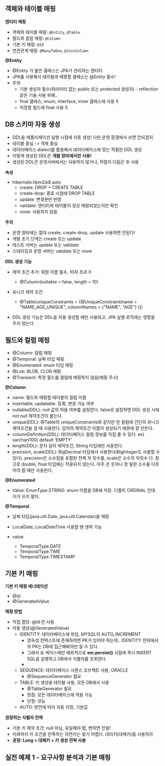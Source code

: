 ## 객체와 테이블 매핑

**엔티티 매핑**

- 객체와 테이블 매핑: `@Entity`, `@Table`
- 필드와 컬럼 매핑: `@Column`
- 기본 키 매핑: `@Id`
- 연관관계 매핑: `@ManyToOne`, `@JoinColumn`



**@Entity**

- @Entity 가 붙은 클래스는 JPA가 관리하는 엔티티
- JPA를 사용해서 테이블과 매핑할 클래스는 @Entity 필수!
- 주의
  - 기본 생성자 필수(파라미터 없는 public 또는 protected 생성자) - reflection 같은 기술 사용 위해..
  - final 클래스, enum, interface, inner 클래스에 사용 X
  - 저장할 필드에 final 사용 X



## DB 스키마 자동 생성

- DDL을 애플리케이션 실행 시점에 자동 생성! 다만 운영 환경에서 쓰면 안되겠지
- 테이블 중심 -> 객체 중심
- 데이터베이스 dialect를 활용해서 데이터베이스에 맞는 적절한 DDL 생성
- 이렇게 생성된 DDL은 **개발 장비에서만 사용!**
- 생성된 DDL은 운영서버에서는 사용하지 않거나, 적절히 다듬은 후 사용



**속성**

- hibernate.hbm2ddl.auto
  - create: DROP + CREATE TABLE
  - create-drop: 종료 시점에 DROP TABLE
  - update: 변경분만 반영
  - validate: 엔티티와 테이블이 정상 매핑되었는지만 확인
  - none: 사용하지 않음

**주의**

- 운영 장비에는 절대 create, create-drop, update 사용하면 안된다!
- 개발 초기 단계는 create 또는 update
- 테스트 서버는 update 또는 validate
- 스테이징과 운영 서버는 validate 또는 none



**DDL 생성 기능**

- 제약 조건 추가: 회원 이름 필수, 10자 초과 X
  - @Column(nullable = false, length = 10)

- 유니크 제약 조건
  - @Table(uniqueConstraints = {@UniqueConstraint(name = "NAME_AGE_UNIQUE", columnNames = {"NAME", "AGE"} )})
- DDL 생성 기능은 DDL을 자동 생성할 때만 사용되고, JPA 실행 로직에는 영향을 주지 않는다.



## 필드와 컬럼 매핑

- @Column: 컬럼 매핑 
- @Temporal: 날짜 타입 매핑 
- @Enumerated: enum 타입 매핑 
- @Lob: BLOB, CLOB 매핑 
- @Transient: 특정 필드를 컬럼에 매핑하지 않음(매핑 무시)



**@Column**

- name: 필드와 매핑할 테이블의 컬럼 이름
- insertable, updatable: 등록, 변경 가능 여부
- nullable(DDL): null 값의 허용 여부를 설정한다. false로 설정하면 DDL 생성 시에 not null 제약조건이 붙는다. 
- unique(DDL): @Table의 uniqueConstraints와 같지만 한 컬럼에 간단히 유니크 제약조건을 걸 때 사용한다. 임의의 제약조건 이름이 생성되기 때문에 잘 안쓴다.
- columnDefinition(DDL): 데이터베이스 컬럼 정보를 직접 줄 수 있다. ex) varchar(100) default ‘EMPTY'
- length(DDL): 문자 길이 제약조건, String 타입에만 사용한다.
- precision, scale(DDL): BigDecimal 타입에서 사용한다(BigInteger도 사용할 수 있다). precision은 소수점을 포함한 전체 자 릿수를, scale은 소수의 자릿수 다. 참고로 double, float 타입에는 적용되지 않는다. 아주 큰 숫자나 정 밀한 소수를 다루어야 할 때만 사용한다. 



**@Enumerated**

- Value: EnumType.STRING: enum 이름을 DB에 저장. 디폴트 ORDINAL 인데 이거 쓰지 말자.



**@Temporal**

- 날짜 타입(java.util.Date, java.util.Calendar)을 매핑
- LocalDate, LocalDateTime 사용할 땐 생략 가능

- value
  - TemporalType.DATE
  - TemporalType.TIME
  - TemporalType.TIMESTAMP



## 기본 키 매핑

**기본 키 매핑 애너테이션**

- @Id
- @GeneratedValue



**매핑 방법**

- 직접 할당: @Id 만 사용
- 자동 생성(@GeneratedValue)
  - IDENTITY: 데이터베이스에 위임, MYSQL의 AUTO_INCREMENT
    - 영속성 컨텍스트에 존재하려면 PK가 있어야 하는데.. IDENTITY 전략에서의 PK는 DB에 접근해봐야만 알 수 있다.
    - 그래서 요 케이스때만 예외적으로 **em.persist()** 시점에 즉시 INSERT SQL을 실행하고 DB에서 식별자를 조회한다.
    - 
  - SEQUENCE: 데이터베이스 시퀀스 오브젝트 사용, ORACLE
    - @SequenceGenerator 필요
  - TABLE: 키 생성용 테이블 사용, 모든 DB에서 사용 
    - @TableGenerator 필요
    - 장점: 모든 데이터베이스에 적용 가능
    - 단점: 성능
  - AUTO: 방언에 따라 자동 지정, 기본값



**권장하는 식별자 전략**

- 기본 키 제약 조건: null 아님, 유일해야 함, 변하면 안됨!
- 미래까지 이 조건을 만족하는 자연키는 찾기 어렵다. 대리키(대체키)를 사용하자
- **권장: Long + 대체키 + 키 생성 전략 사용**



## 실전 예제 1 - 요구사항 분석과 기본 매핑





